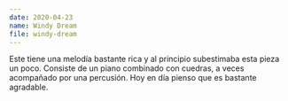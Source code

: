 ```yaml
---
date: 2020-04-23
name: Windy Dream
file: windy-dream
---
```


Este tiene una melodía bastante rica y al principio subestimaba esta pieza un poco. Consiste de un piano combinado con cuedras, a veces acompañado por una percusión. Hoy en día pienso que es bastante agradable.